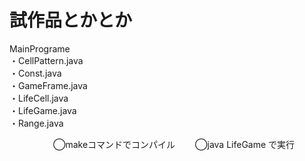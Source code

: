 # 試作品とかとか

MainPrograme \
   ・CellPattern.java \
   ・Const.java       \
   ・GameFrame.java   \
   ・LifeCell.java    \
   ・LifeGame.java    \
   ・Range.java       

　　　　　◯makeコマンドでコンパイル
     　　◯java LifeGame で実行
